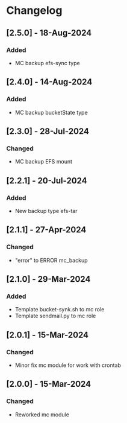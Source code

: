# Changelog
## [2.5.0] - 18-Aug-2024
### Added
- MC backup efs-sync type

## [2.4.0] - 14-Aug-2024
### Added
- MC backup bucketState type

## [2.3.0] - 28-Jul-2024
### Changed
- MC backup EFS mount

## [2.2.1] - 20-Jul-2024
### Added
- New backup type efs-tar

## [2.1.1] - 27-Apr-2024
### Changed
- "error" to ERROR mc_backup

## [2.1.0] - 29-Mar-2024
### Added
- Template bucket-synk.sh to mc role
- Template sendmail.py to mc role

## [2.0.1] - 15-Mar-2024
### Changed
- Minor fix mc module for work with crontab

## [2.0.0] - 15-Mar-2024
### Changed
- Reworked mc module